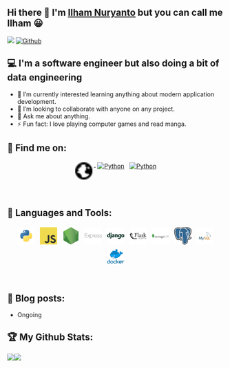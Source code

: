 ## Hi there 👋 I'm [Ilham Nuryanto][website] but you can call me Ilham 😀
![](https://visitor-badge.laobi.icu/badge?page_id=ilhamnyto.ilhamnyto) [![Github](https://img.shields.io/github/followers/ilhamnyto?label=Followers&logo=Github)](https://github.com/ilhamnyto)

## 💻 I'm a software engineer but also doing a bit of data engineering

- 🌱 I’m currently interested learning anything about modern application development. 
- 👯 I’m looking to collaborate with anyone on any project.
- 💬 Ask me about anything.
- ⚡ Fun fact: I love playing computer games and read manga.

## :email: Find me on:

<p align="center">
 <a href="#" target="_blank" rel="noopener noreferrer"> <img src="https://raw.githubusercontent.com/iconic/open-iconic/master/svg/globe.svg" alt="Python" height="40" style="vertical-align:top; margin:4px"> </a>
 <a href="https://www.linkedin.com/in/ilhamnyto" target="_blank" rel="noopener noreferrer"> <img src="https://cdn.jsdelivr.net/npm/simple-icons@v3/icons/linkedin.svg" alt="Python" height="40" style="vertical-align:top; margin:4px"></a>
 <a href="mailto:ilhamnyto@gmail.com"> <img src="https://cdn.jsdelivr.net/npm/simple-icons@v3/icons/gmail.svg" alt="Python" height="40" style="vertical-align:top; margin:4px"></a> 
</p>

<br />


## 🧰 Languages and Tools:
<p align="center">
<img src="https://raw.githubusercontent.com/github/explore/80688e429a7d4ef2fca1e82350fe8e3517d3494d/topics/python/python.png" alt="Python" height="40" style="vertical-align:top; margin:4px">
<img src="https://raw.githubusercontent.com/github/explore/80688e429a7d4ef2fca1e82350fe8e3517d3494d/topics/javascript/javascript.png" alt="Javascript" height="40" style="vertical-align:top; margin:4px">
<img src="https://raw.githubusercontent.com/github/explore/80688e429a7d4ef2fca1e82350fe8e3517d3494d/topics/nodejs/nodejs.png" alt="NodeJS" height="40" style="vertical-align:top; margin:4px">
<img src="https://raw.githubusercontent.com/github/explore/80688e429a7d4ef2fca1e82350fe8e3517d3494d/topics/express/express.png" alt="express" height="40" style="vertical-align:top; margin:4px">
<img src="https://raw.githubusercontent.com/github/explore/80688e429a7d4ef2fca1e82350fe8e3517d3494d/topics/django/django.png" alt="Django" height="40" style="vertical-align:top; margin:4px">
<img src="https://raw.githubusercontent.com/github/explore/80688e429a7d4ef2fca1e82350fe8e3517d3494d/topics/flask/flask.png" alt="flask" height="40" style="vertical-align:top; margin:4px">
<img src="https://raw.githubusercontent.com/github/explore/80688e429a7d4ef2fca1e82350fe8e3517d3494d/topics/mongodb/mongodb.png" alt="mgngodb" height="40" style="vertical-align:top; margin:4px">
<img src="https://raw.githubusercontent.com/github/explore/80688e429a7d4ef2fca1e82350fe8e3517d3494d/topics/postgresql/postgresql.png" alt="postgresql" height="40" style="vertical-align:top; margin:4px">
<img src="https://raw.githubusercontent.com/github/explore/80688e429a7d4ef2fca1e82350fe8e3517d3494d/topics/mysql/mysql.png" alt="MySQL" height="40" style="vertical-align:top; margin:4px">
<img src="https://raw.githubusercontent.com/github/explore/80688e429a7d4ef2fca1e82350fe8e3517d3494d/topics/docker/docker.png" alt="docker" height="40" style="vertical-align:top; margin:4px">


</p>

<br />

## :blue_book: Blog posts:
<!-- BLOG-POST-LIST:START -->
- Ongoing
<!-- BLOG-POST-LIST:END -->

## :trophy: My Github Stats:

<div>
<a href="https://github-readme-stats.vercel.app/api?username=ilhamnyto&theme=tokyonight">
  <img  align="left" src="https://github-readme-stats.vercel.app/api?username=ilhamnyto&count_private=true&show_icons=true&theme=tokyonight" />
</a>
<a href="https://github-readme-stats.vercel.app/api/top-langs/?username=ilhamnyto&hide=php&theme=tokyonight">
  <img align="left" src="https://github-readme-stats.vercel.app/api/top-langs/?username=ilhamnyto&hide=php&theme=tokyonight" />
</a>
</div>



[website]: https://ilhamnyto.github.io/
[linkedin]: https://linkedin.com/in/ilhamnyto
[mail]: mailto:ilhamnyto@gmail@gmail.com


